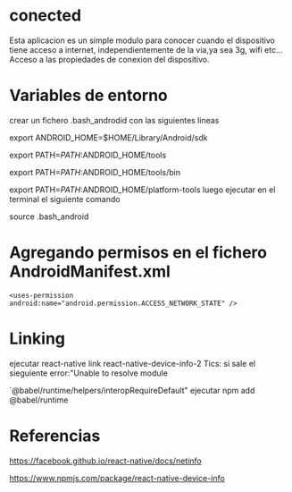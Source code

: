 # conected
Esta aplicacion es un simple modulo para conocer cuando el dispositivo tiene acceso a internet, independientemente de la via,ya sea 3g, wifi etc... Acceso a las propiedades de conexion del dispositivo.
# Variables de entorno
crear un fichero .bash_androdid con las siguientes lineas

export ANDROID_HOME=$HOME/Library/Android/sdk

export PATH=$PATH:$ANDROID_HOME/tools

export PATH=$PATH:$ANDROID_HOME/tools/bin

export PATH=$PATH:$ANDROID_HOME/platform-tools
luego ejecutar en el terminal el siguiente comando

source .bash_android
# Agregando permisos en el fichero AndroidManifest.xml

    <uses-permission android:name="android.permission.ACCESS_NETWORK_STATE" />


# Linking 
ejecutar react-native link react-native-device-info-2
Tics:  si sale el sieguiente error:"Unable to resolve module 

`@babel/runtime/helpers/interopRequireDefault" 
ejecutar npm add @babel/runtime
# Referencias
https://facebook.github.io/react-native/docs/netinfo

https://www.npmjs.com/package/react-native-device-info
